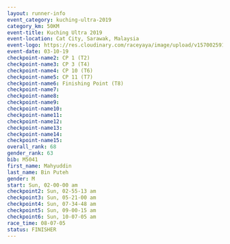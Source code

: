 ```yaml
---
layout: runner-info 
event_category: kuching-ultra-2019 
category_km: 50KM 
event-title: Kuching Ultra 2019
event-location: Cat City, Sarawak, Malaysia 
event-logo: https://res.cloudinary.com/raceyaya/image/upload/v1570025915/logo/kuching_ultra_jsvtue.jpg 
event-date: 03-10-19 
checkpoint-name2: CP 1 (T2) 
checkpoint-name3: CP 3 (T4) 
checkpoint-name4: CP 10 (T6) 
checkpoint-name5: CP 11 (T7) 
checkpoint-name6: Finishing Point (T8) 
checkpoint-name7: 
checkpoint-name8: 
checkpoint-name9: 
checkpoint-name10: 
checkpoint-name11:  
checkpoint-name12: 
checkpoint-name13: 
checkpoint-name14: 
checkpoint-name15: 
overall_rank: 68
gender_rank: 63
bib: M5041
first_name: Mahyuddin
last_name: Bin Puteh
gender: M
start: Sun, 02-00-00 am
checkpoint2: Sun, 02-55-13 am
checkpoint3: Sun, 05-21-00 am
checkpoint4: Sun, 07-34-48 am
checkpoint5: Sun, 09-00-15 am
checkpoint6: Sun, 10-07-05 am
race_time: 08-07-05
status: FINISHER
---
```


